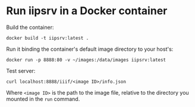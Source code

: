 # Run iipsrv in a Docker container

Build the container:

```
docker build -t iipsrv:latest .
```

Run it binding the container's default image directory to your host's:

```
docker run -p 8888:80 -v ~/images:/data/images iipsrv:latest
```

Test server:

```
curl localhost:8888/iiif/<image ID>/info.json
```

Where `<image ID>` is the path to the image file, relative to the directory you
mounted in the `run` command.
